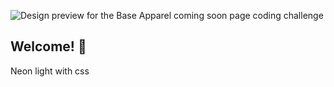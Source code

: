 ![Design preview for the Base Apparel coming soon page coding challenge](./design/preview.png)

## Welcome! 👋

Neon light with css
